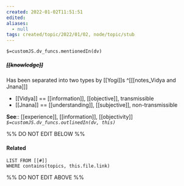 ```yaml
---
created: 2022-01-02T11:51:51 
edited: 
aliases:
  - null
tags: created/topic/2022/01/02, node/topic/stub
---
```

`$=customJS.dv_funcs.mentionedIn(dv)`

##### <s class="topic-title">[[knowledge]]</s>

Has been separated into two types by [[Yogi]]s
^[[[notes_Vidya and Jnana]]]
- [[Vidya]] == [[information]], [[objective]], transmissible
- [[Jnana]] == [[understanding]], [[subjective]], non-transmissible 

**See**:: [[experience]], [[information]], [[objectivity]]
*`$=customJS.dv_funcs.outlinedIn(dv, this)`*

%% DO NOT EDIT BELOW %%
#### Related 
```dataview
LIST FROM [[#]]
WHERE contains(topics, this.file.link)
```
%% DO NOT EDIT ABOVE %%
